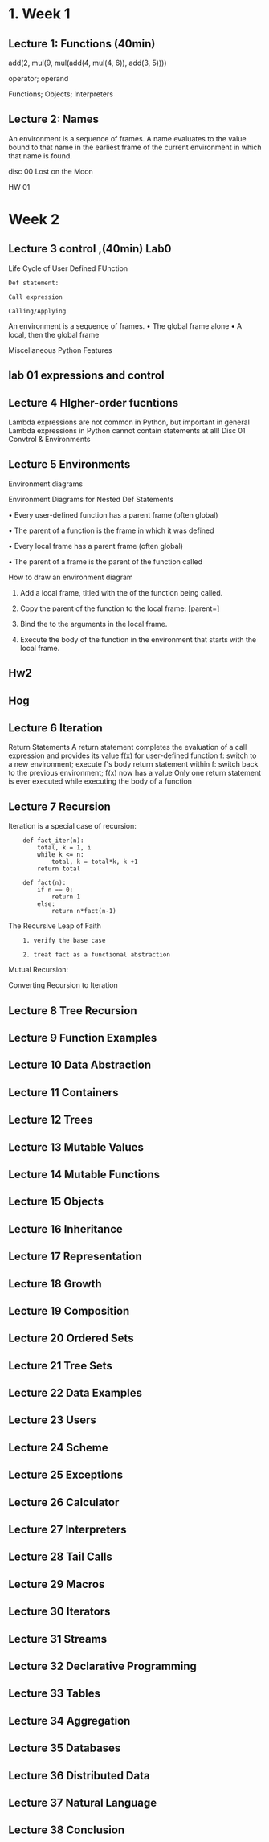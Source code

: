 # 1. Week 1 

## Lecture 1: Functions (40min)

add(2, mul(9, mul(add(4, mul(4, 6)), add(3, 5))))

operator; operand

Functions; Objects; Interpreters

## Lecture 2: Names

An environment is a sequence of frames.
A name evaluates to the value bound to that name in the earliest frame of the current environment in which that name is found.

disc 00 Lost on the Moon

HW 01

# Week 2 

## Lecture 3 control ,(40min) Lab0

Life Cycle of User Defined FUnction

    Def statement:

    Call expression

    Calling/Applying

An environment is a sequence of frames.
• The global frame alone
• A local, then the global frame

Miscellaneous Python Features

## lab 01 expressions and control

## Lecture 4 HIgher-order fucntions

Lambda expressions are not common in Python, but important in general
Lambda expressions in Python cannot contain statements at all!
Disc 01 Convtrol & Environments


## Lecture 5 Environments

Environment diagrams

Environment Diagrams for Nested Def Statements

• Every user-defined function has a parent frame (often global)

• The parent of a function is the frame in which it was defined

• Every local frame has a parent frame (often global)

• The parent of a frame is the parent of the function called

How to draw an environment diagram

1. Add a local frame, titled with the <name> of the function being called.
    
2. Copy the parent of the function to the local frame: [parent=<label>]
    
3. Bind the <formal parameters> to the arguments in the local frame.
    
4. Execute the body of the function in the environment that starts with the local frame.


## Hw2

## Hog

## Lecture 6 Iteration

Return Statements
A return statement completes the evaluation of a call expression and provides its value
f(x) for user-defined function f: switch to a new environment; execute f's body
return statement within f: switch back to the previous environment; f(x) now has a value
Only one return statement is ever executed while executing the body of a function


## Lecture 7 Recursion

Iteration is a special case of recursion:

        def fact_iter(n):
            total, k = 1, i
            while k <= n:
                total, k = total*k, k +1
            return total
            
        def fact(n):
            if n == 0:
                return 1
            else:
                return n*fact(n-1)


The Recursive Leap of Faith

        1. verify the base case
        
        2. treat fact as a functional abstraction
        
 Mutual Recursion:
 
 
 Converting Recursion to Iteration
 

## Lecture 8 Tree Recursion






## Lecture 9 Function Examples



## Lecture 10 Data Abstraction

## Lecture 11 Containers 




## Lecture 12 Trees



## Lecture 13 Mutable Values




## Lecture 14 Mutable Functions




## Lecture 15 Objects




## Lecture 16 Inheritance


## Lecture 17 Representation



## Lecture 18 Growth


## Lecture 19 Composition




## Lecture 20 Ordered Sets



## Lecture 21 Tree Sets



## Lecture 22 Data Examples 



## Lecture 23 Users


## Lecture 24 Scheme

## Lecture 25 Exceptions



## Lecture 26 Calculator


## Lecture 27 Interpreters



## Lecture 28 Tail Calls


## Lecture 29 Macros

## Lecture 30 Iterators


## Lecture 31 Streams


## Lecture 32 Declarative Programming

## Lecture 33 Tables

## Lecture 34 Aggregation

## Lecture 35 Databases

## Lecture 36 Distributed Data

## Lecture 37 Natural Language



## Lecture 38 Conclusion














